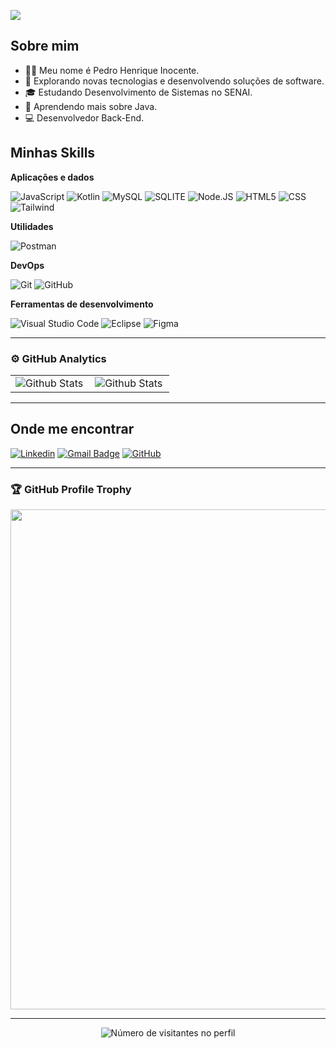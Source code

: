 ![](https://komarev.com/ghpvc/?username=1nocente&color=006bed)

## Sobre mim

- 👩‍💻 Meu nome é Pedro Henrique Inocente.
- 🤔 Explorando novas tecnologias e desenvolvendo soluções de software.
- 🎓 Estudando Desenvolvimento de Sistemas no SENAI.
- 🌱 Aprendendo mais sobre Java.
- 💻 Desenvolvedor Back-End.

## Minhas Skills

**Aplicações e dados**

![JavaScript](https://img.shields.io/badge/-JavaScript-333333?style=for-the-badge&logo=javascript)
![Kotlin](https://img.shields.io/badge/Kotlin-333333?&style=for-the-badge&logo=kotlin)
![MySQL](https://img.shields.io/badge/-MySQL-333333?style=for-the-badge&logo=mysql)
![SQLITE](https://img.shields.io/badge/SQLite-333333?style=for-the-badge&logo=sqlite)
![Node.JS](https://img.shields.io/badge/Node.js-333333?style=for-the-badge&logo=node.js)
![HTML5](https://img.shields.io/badge/-HTML5-333333?style=for-the-badge&logo=HTML5)
![CSS](https://img.shields.io/badge/-CSS-333333?style=for-the-badge&logo=CSS3&logoColor=1572B6)
![Tailwind](https://img.shields.io/badge/Tailwind_CSS-333333?style=for-the-badge&logo=tailwind-css&logoColor=white)

**Utilidades**

![Postman](https://img.shields.io/badge/-Postman-333333?style=flat&logo=postman)

**DevOps**

![Git](https://img.shields.io/badge/-Git-333333?style=for-the-badge&logo=git)
![GitHub](https://img.shields.io/badge/-GitHub-333333?style=for-the-badge&logo=github)

**Ferramentas de desenvolvimento**

![Visual Studio Code](https://img.shields.io/badge/-Visual%20Studio%20Code-333333?style=for-the-badge&logo=visual-studio-code&logoColor=007ACC)
![Eclipse](https://img.shields.io/badge/-Eclipse-333333?style=for-the-badge&logo=eclipse-ide&logoColor=2C2255)
![Figma](https://img.shields.io/badge/-Figma-333333?style=for-the-badge&logo=figma&logoColor=007ACC)

---

### ⚙️ GitHub Analytics
<table>
  <tr>
    <td>
      <img
        align="left"
        src="https://github-readme-stats.vercel.app/api?username=1nocente&theme=dark&hide_border=false&include_all_commits=true"
        alt="Github Stats"
      />
    </td>
    <td>
      <img
        align="left"
        src="https://github-readme-stats.vercel.app/api/top-langs/?username=1nocente&theme=dark&hide_border=false&include_all_commits=true&count_private=true&layout=compact"
        alt="Github Stats"
      />
    </td>
  </tr>
</table>

---

## Onde me encontrar

[![Linkedin](https://img.shields.io/badge/-1nocente-blue?style=for-the-badge-square&logo=Linkedin&logoColor=white&link=LINK-DO-SEU-LINKEDIN)](LINK-DO-SEU-LINKEDIN)
[![Gmail Badge](https://img.shields.io/badge/-pedrohrino13@gmail.com-006bed?style=for-the-badge-square&logo=Gmail&logoColor=white&link=mailto:pedrohrino13@gmail.com)](mailto:pedrohrino13@gmail.com)
[![GitHub](https://img.shields.io/github/followers/1nocente?label=follow&style=social)](https://github.com/1nocente)

--- 

### 🏆 GitHub Profile Trophy

<p align="center">
  <a
    href="https://github.com/ryo-ma/github-profile-trophy"
    title="repositório de troféus"
  >
    <img
      width="800"
      src="https://github-profile-trophy.vercel.app/?username=1nocente&column=8&theme=darkhub&no-frame=true&no-bg=true"
    />
  </a>
</p>

---

<p align="center">
  <img
    src="https://profile-counter.glitch.me/1nocente/count.svg"
    alt="Número de visitantes no perfil"
  />
</p>
